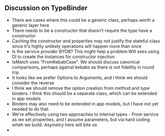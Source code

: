 ﻿## Discussion on TypeBinder

* There are cases where this could be a generic class, perhaps worth a generic layer here
* There needs to be a constructor that doesn't require the type have a constructor
* Caching the constructor and properties may not justify the stateful class since it's highly unlikely operations will happen more than once
* Is the service provider BYOB? This might help a problem Will sees using DI to create the instances for constructor injection
* IsMatch uses "FromKebabCase". We should discuss canonical comparisons, perhaps against kebabs as there is not fidelitiy in round trip
* It looks like we prefer Options to Arguments, and I think we should consider the reverse
* I think we should remove the option creation from method and type binders. I think this should be a separate class, which can be extended in app models
* Binders may also need to be extended in app models, but I have not yet needed to do that. 
* We're effectively using two approaches to internal types - From service as we set properties, and I assume parameters, but via hard coding wheh we build. Asymetry here will bite us
* 

